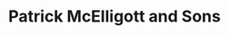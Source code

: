 ---
title: "Patrick McElligott and Sons"
address: "Clarina Cross, Clarina, Co. Limerick"
tel: "+353 (0)61 35 3477"
county: "Limerick"
category: "Coach Hire"
type: "Content"
lat: "52.632564544677734"
lng: "-8.729514122009277"
---